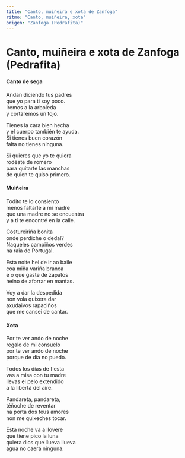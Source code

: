 ```yaml
---
title: "Canto, muiñeira e xota de Zanfoga"
ritmo: "Canto, muiñeira, xota"
origen: "Zanfoga (Pedrafita)"
---
```


# Canto, muiñeira e xota de Zanfoga (Pedrafita)

#### **Canto de sega**

Andan diciendo tus padres<br>que yo para ti soy poco.<br> Iremos a la arboleda<br> y cortaremos un tojo.

Tienes la cara bien hecha<br> y el cuerpo también te ayuda.<br> Si tienes buen corazón<br> falta no tienes ninguna.

Si quieres que yo te quiera<br> rodéate de romero<br> para quitarte las manchas<br> de quien te quiso primero.


#### **Muiñeira**

Todito te lo consiento<br> menos faltarle a mi madre<br> que una madre no se encuentra<br> y a ti te encontré en la calle.

Costureiriña bonita<br> onde perdiche o dedal?<br> Naqueles campiños verdes<br> na raia de Portugal.

Esta noite hei de ir ao baile<br> coa miña variña branca<br> e o que gaste de zapatos<br> heino de aforrar en mantas.

Voy a dar la despedida<br> non vola quixera dar<br> axudaivos rapaciños<br> que me cansei de cantar.

#### **Xota**

Por te ver ando de noche<br> regalo de mi consuelo<br> por te ver ando de noche<br> porque de día no puedo.

Todos los días de fiesta<br> vas a misa con tu madre<br> llevas el pelo extendido<br> a la libertá del aire.

Pandareta, pandareta,<br> téñoche de reventar<br> na porta dos teus amores<br> non me quixeches tocar.

Esta noche va a llovere<br> que tiene pico la luna<br> quiera dios que llueva llueva<br> agua no caerá ninguna.






